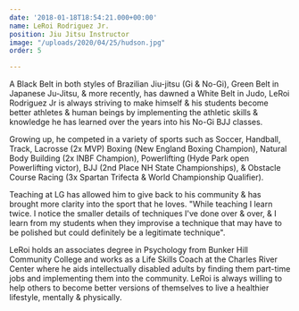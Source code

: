 ```yaml
---
date: '2018-01-18T18:54:21.000+00:00'
name: LeRoi Rodriguez Jr.
position: Jiu Jitsu Instructor
image: "/uploads/2020/04/25/hudson.jpg"
order: 5

---
```

A Black Belt in both styles of Brazilian Jiu-jitsu (Gi & No-Gi), Green Belt in Japanese Ju-Jitsu, & more recently, has dawned a White Belt in Judo, LeRoi Rodriguez Jr is always striving to make himself & his students become better athletes & human beings by implementing the athletic skills & knowledge he has learned over the years into his No-Gi BJJ classes.

Growing up, he competed in a variety of sports such as Soccer, Handball, Track, Lacrosse (2x MVP) Boxing (New England Boxing Champion), Natural Body Building (2x INBF Champion), Powerlifting (Hyde Park open Powerlifting victor), BJJ (2nd Place NH State Championships), & Obstacle Course Racing (3x Spartan Trifecta & World Championship Qualifier).

Teaching at LG has allowed him to give back to his community & has brought more clarity into the sport that he loves. "While teaching I learn twice. I notice the smaller details of techniques I've done over & over, & I learn from my students when they improvise a technique that may have to be polished but could definitely be a legitimate technique".

LeRoi holds an associates degree in Psychology from Bunker Hill Community College and works as a Life Skills Coach at the Charles River Center where he aids intellectually disabled adults by finding them part-time jobs and implementing them into the community. LeRoi is always willing to help others to become better versions of themselves to live a healthier lifestyle, mentally & physically.